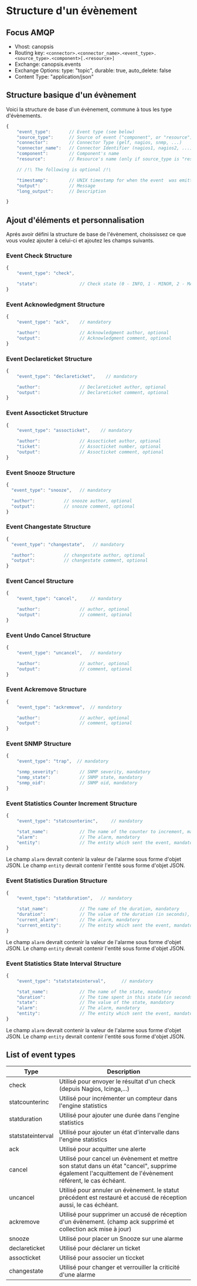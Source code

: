 # Structure d'un évènement

## Focus AMQP

-   Vhost: canopsis
-   Routing key: `<connector>.<connector_name>.<event_type>.<source_type>.<component>[.<resource>]`
-   Exchange: canopsis.events
-   Exchange Options: type: "topic", durable: true, auto_delete: false
-   Content Type: "application/json"

## Structure basique d'un évènement

Voici la structure de base d'un évènement, commune à tous les type d'évènements.

```javascript
{
    "event_type":       // Event type (see below)
    "source_type":      // Source of event ("component", or "resource")
    "connector":        // Connector Type (gelf, nagios, snmp, ...)
    "connector_name":   // Connector Identifier (nagios1, nagios2, ...)
    "component":        // Component's name
    "resource":         // Resource's name (only if source_type is "resource")

    // /!\ The following is optional /!\

    "timestamp":        // UNIX timestamp for when the event  was emitted (optional: set by the server to now)
    "output":           // Message
    "long_output":      // Description

}
```

## Ajout d'éléments et personnalisation

Aprés avoir défini la structure de base de l'évènement, choississez ce que vous voulez ajouter à celui-ci et ajoutez les champs suivants.

### Event Check Structure

```javascript
{
    "event_type": "check",

    "state":                // Check state (0 - INFO, 1 - MINOR, 2 - MAJOR, 3 - CRITICAL), default is 0
}
```

### Event Acknowledgment Structure

```javascript
{
    "event_type": "ack",    // mandatory

    "author":               // Acknowledgment author, optional
    "output":               // Acknowledgment comment, optional
}
```

### Event Declareticket Structure

```javascript
{
    "event_type": "declareticket",    // mandatory

    "author":               // Declareticket author, optional
    "output":               // Declareticket comment, optional
}
```

### Event Assocticket Structure

```javascript
{
    "event_type": "assocticket",    // mandatory

    "author":               // Assocticket author, optional
    "ticket":               // Assocticket number, optional
    "output":               // Assocticket comment, optional
}
```

### Event Snooze Structure

```javascript
{
  "event_type": "snooze",   // mandatory

  "author":           // snooze author, optional
  "output":           // snooze comment, optional
}
```

### Event Changestate Structure

```javascript
{
  "event_type": "changestate",   // mandatory

  "author":           // changestate author, optional
  "output":           // changestate comment, optional
}
```

### Event Cancel Structure

```javascript
{
    "event_type": "cancel",     // mandatory

    "author":               // author, optional
    "output":               // comment, optional
}
```

### Event Undo Cancel Structure

```javascript
{
    "event_type": "uncancel",   // mandatory

    "author":               // author, optional
    "output":               // comment, optional
}
```


### Event Ackremove Structure

```javascript
{
    "event_type": "ackremove",  // mandatory

    "author":               // author, optional
    "output":               // comment, optional
}
```

### Event SNMP Structure

```javascript
{
    "event_type": "trap",  // mandatory

    "snmp_severity":        // SNMP severity, mandatory
    "snmp_state":           // SNMP state, mandatory
    "snmp_oid":             // SNMP oid, mandatory
}
```

### Event Statistics Counter Increment Structure

```javascript
{
    "event_type": "statcounterinc",     // mandatory

    "stat_name":            // The name of the counter to increment, mandatory
    "alarm":                // The alarm, mandatory
    "entity":               // The entity which sent the event, mandatory
}
```
Le champ `alarm` devrait contenir la valeur de l'alarme sous forme d'objet JSON.
Le champ `entity` devrait contenir l'entité sous forme d'objet JSON.

### Event Statistics Duration Structure

```javascript
{
    "event_type": "statduration",   // mandatory

    "stat_name":            // The name of the duration, mandatory
    "duration":             // The value of the duration (in seconds), mandatory
    "current_alarm":        // The alarm, mandatory
    "current_entity":       // The entity which sent the event, mandatory
}
```

Le champ `alarm` devrait contenir la valeur de l'alarme sous forme d'objet JSON.
Le champ `entity` devrait contenir l'entité sous forme d'objet JSON.

### Event Statistics State Interval Structure

```javascript
{
    "event_type": "statstateinterval",      // mandatory

    "stat_name":            // The name of the state, mandatory
    "duration":             // The time spent in this state (in seconds), mandatory
    "state":                // The value of the state, mandatory
    "alarm":                // The alarm, mandatory
    "entity":               // The entity which sent the event, mandatory
}
```

Le champ `alarm` devrait contenir la valeur de l'alarme sous forme d'objet JSON.
Le champ `entity` devrait contenir l'entité sous forme d'objet JSON.


## List of event types

Type | Description |
-----|-------------|
check | Utilisé pour envoyer le résultat d'un check (depuis Nagios, Icinga,...)  |
statcounterinc | Utilisé pour incrémenter un compteur dans l'engine statistics |
statduration | Utilisé pour ajouter une durée dans l'engine statistics |
statstateinterval | Utilisé pour ajouter un état d'intervalle dans l'engine statistics |
ack | Utilisé pour acquitter une alerte |
cancel | Utilisé pour cancel un évènement et mettre son statut dans un état "cancel", supprime également l'acquittement de l'évènement référent, le cas échéant.  |
uncancel | Utilisé pour annuler un évènement. le statut précédent est restauré et accusé de réception aussi, le cas échéant.  |
ackremove | Utilisé pour supprimer un accusé de réception d'un évènement. (champ ack supprimé et collection ack mise à jour) |
snooze | Utilisé pour placer un Snooze sur une alarme |
declareticket | Utilisé pour déclarer un ticket |
assocticket | Utilisé pour associer un ticcket |
changestate | Utilisé pour changer et verrouiller la criticité d'une alarme |

